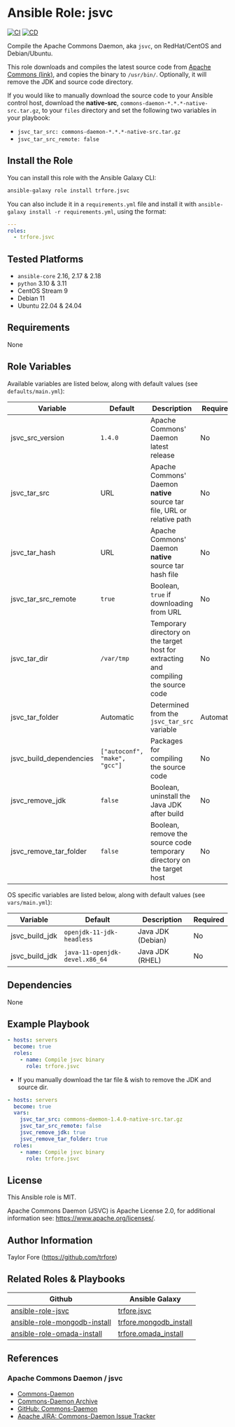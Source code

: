 # Ansible Role: jsvc

[![CI](https://github.com/trfore/ansible-role-jsvc/actions/workflows/ci.yml/badge.svg?branch=main)](https://github.com/trfore/ansible-role-jsvc/actions/workflows/ci.yml)
[![CD](https://github.com/trfore/ansible-role-jsvc/actions/workflows/cd.yml/badge.svg?branch=main)](https://github.com/trfore/ansible-role-jsvc/actions/workflows/cd.yml)

Compile the Apache Commons Daemon, aka `jsvc`, on RedHat/CentOS and Debian/Ubuntu.

This role downloads and compiles the latest source code from [Apache Commons (link)](https://dlcdn.apache.org/commons/daemon/source/),
and copies the binary to `/usr/bin/`. Optionally, it will remove the JDK and source code directory.

If you would like to manually download the source code to your Ansible control host, download the **native-src**,
`commons-daemon-*.*.*-native-src.tar.gz`, to your `files` directory and set the following two variables in your
playbook:

- `jsvc_tar_src: commons-daemon-*.*.*-native-src.tar.gz`
- `jsvc_tar_src_remote: false`

## Install the Role

You can install this role with the Ansible Galaxy CLI:

```bash
ansible-galaxy role install trfore.jsvc
```

You can also include it in a `requirements.yml` file and install it with `ansible-galaxy install -r requirements.yml`,
using the format:

```yaml
---
roles:
  - trfore.jsvc
```

## Tested Platforms

- `ansible-core` 2.16, 2.17 & 2.18
- `python` 3.10 & 3.11
- CentOS Stream 9
- Debian 11
- Ubuntu 22.04 & 24.04

## Requirements

None

## Role Variables

Available variables are listed below, along with default values (see `defaults/main.yml`):

| Variable                | Default                       | Description                                                                         | Required  |
| ----------------------- | ----------------------------- | ----------------------------------------------------------------------------------- | --------- |
| jsvc_src_version        | `1.4.0`                       | Apache Commons' Daemon latest release                                               | No        |
| jsvc_tar_src            | URL                           | Apache Commons' Daemon **native** source tar file, URL or relative path             | No        |
| jsvc_tar_hash           | URL                           | Apache Commons' Daemon **native** source tar hash file                              | No        |
| jsvc_tar_src_remote     | `true`                        | Boolean, `true` if downloading from URL                                             | No        |
| jsvc_tar_dir            | `/var/tmp`                    | Temporary directory on the target host for extracting and compiling the source code | No        |
| jsvc_tar_folder         | Automatic                     | Determined from the `jsvc_tar_src` variable                                         | Automatic |
| jsvc_build_dependencies | `["autoconf", "make", "gcc"]` | Packages for compiling the source code                                              | No        |
| jsvc_remove_jdk         | `false`                       | Boolean, uninstall the Java JDK after build                                         | No        |
| jsvc_remove_tar_folder  | `false`                       | Boolean, remove the source code temporary directory on the target host              | No        |

OS specific variables are listed below, along with default values (see `vars/main.yml`):

| Variable       | Default                        | Description       | Required |
| -------------- | ------------------------------ | ----------------- | -------- |
| jsvc_build_jdk | `openjdk-11-jdk-headless`      | Java JDK (Debian) | No       |
| jsvc_build_jdk | `java-11-openjdk-devel.x86_64` | Java JDK (RHEL)   | No       |

## Dependencies

None

## Example Playbook

```yaml
- hosts: servers
  become: true
  roles:
    - name: Compile jsvc binary
      role: trfore.jsvc
```

- If you manually download the tar file & wish to remove the JDK and source dir.

```yaml
- hosts: servers
  become: true
  vars:
    jsvc_tar_src: commons-daemon-1.4.0-native-src.tar.gz
    jsvc_tar_src_remote: false
    jsvc_remove_jdk: true
    jsvc_remove_tar_folder: true
  roles:
    - name: Compile jsvc binary
      role: trfore.jsvc
```

## License

This Ansible role is MIT.

Apache Commons Daemon (JSVC) is Apache License 2.0, for additional information see: <https://www.apache.org/licenses/>.

## Author Information

Taylor Fore (<https://github.com/trfore>)

## Related Roles & Playbooks

| Github                         | Ansible Galaxy           |
| ------------------------------ | ------------------------ |
| [ansible-role-jsvc]            | [trfore.jsvc]            |
| [ansible-role-mongodb-install] | [trfore.mongodb_install] |
| [ansible-role-omada-install]   | [trfore.omada_install]   |

## References

### Apache Commons Daemon / jsvc

- [Commons-Daemon]
- [Commons-Daemon Archive]
- [GitHub: Commons-Daemon]
- [Apache JIRA: Commons-Daemon Issue Tracker]

[ansible-role-jsvc]: https://github.com/trfore/ansible-role-jsvc
[trfore.jsvc]: https://galaxy.ansible.com/trfore/jsvc
[ansible-role-mongodb-install]: https://github.com/trfore/ansible-role-mongodb-install
[trfore.mongodb_install]: https://galaxy.ansible.com/trfore/mongodb_install
[ansible-role-omada-install]: https://github.com/trfore/ansible-role-omada-install
[trfore.omada_install]: https://galaxy.ansible.com/trfore/omada_install
[Apache JIRA: Commons-Daemon Issue Tracker]: https://issues.apache.org/jira/browse/DAEMON-*?jql=project%20%3D%20DAEMON
[Commons-Daemon]: https://commons.apache.org/proper/commons-daemon/jsvc.html
[Commons-Daemon Archive]: https://archive.apache.org/dist/commons/daemon/
[GitHub: Commons-Daemon]: https://github.com/apache/commons-daemon
